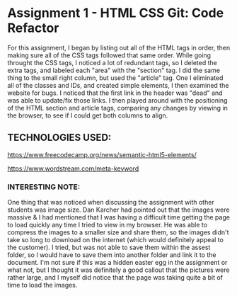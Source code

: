 # Assignment 1 - HTML CSS Git: Code Refactor


 For this assignment, I began by listing out all of the HTML tags in order, then making sure all of the CSS tags followed that same order. While going throught the CSS tags, I noticed a lot of redundant tags, so I deleted the extra tags, and labeled each "area" with the "section" tag. I did the same thing to the small right column, but used the "article" tag.
 One I eliminated all of the classes and IDs, and created simple elements, I then examined the website for bugs. I noticed that the first link in the header was "dead" and was able to update/fix those links.
 I then played around with the positioning of the HTML section and article tags, comparing any changes by viewing in the browser, to see if I could get both columns to align. 

 ## TECHNOLOGIES USED:
 https://www.freecodecamp.org/news/semantic-html5-elements/ 

 https://www.wordstream.com/meta-keyword

 ### INTERESTING NOTE:
 One thing that was noticed when discussing the assignment with other students was image size. Dan Karcher had pointed out that the images were massive & I had mentioned that I was having a difficult time getting the page to load quickly any time I tried to view in my browser. He was able to compress the images to a smaller size and share them, so the images didn't take so long to download on the internet (which would definitely appeal to the customer). I tried, but was not able to save them within the assest folder, so I would have to save them into another folder and link it to the document. I'm not sure if this was a hidden easter egg in the assignment or what not, but I thought it was definitely a good callout that the pictures were rather large, and I myself did notice that the page was taking quite a bit of time to load the images.



